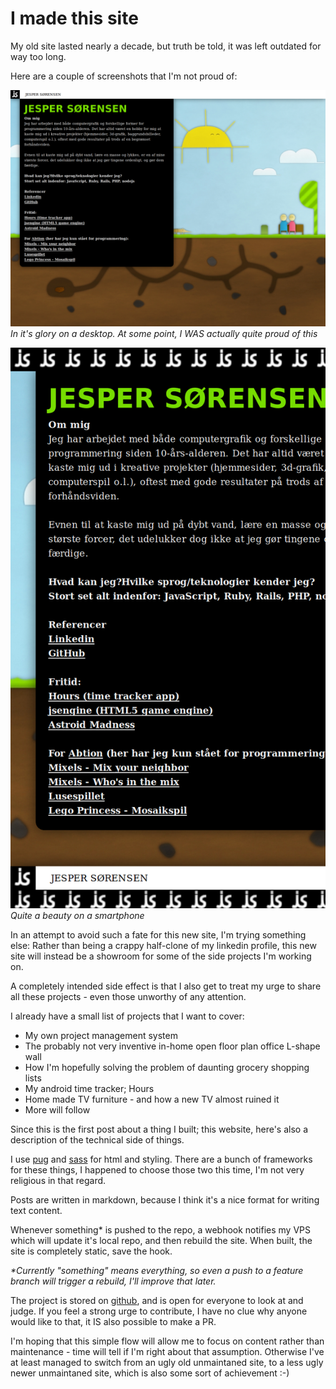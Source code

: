 # I made this site

My old site lasted nearly a decade, but truth be told, it was left outdated for way too long.

Here are a couple of screenshots that I'm not proud of:

![old site as it looked on a desktop pc](images/2019-05-22/old-site-on-desktop.png)
_In it's glory on a desktop. At some point, I WAS actually quite proud of this_

![old site as it looked on a smartphone](images/2019-05-22/old-site-on-phone.png)
_Quite a beauty on a smartphone_

In an attempt to avoid such a fate for this new site, I'm trying something else: Rather than being a crappy half-clone of my linkedin profile, this new site will instead be a showroom for some of the side projects I'm working on.

A completely intended side effect is that I also get to treat my urge to share all these projects - even those unworthy of any attention.

I already have a small list of projects that I want to cover:

- My own project management system
- The probably not very inventive in-home open floor plan office L-shape wall
- How I'm hopefully solving the problem of daunting grocery shopping lists
- My android time tracker; Hours
- Home made TV furniture - and how a new TV almost ruined it
- More will follow

Since this is the first post about a thing I built; this website, here's also a description of the technical side of things.

I use [pug](https://github.com/pugjs/pug) and [sass](https://github.com/sass) for html and styling. There are a bunch of frameworks for these things, I happened to choose those two this time, I'm not very religious in that regard.

Posts are written in markdown, because I think it's a nice format for writing text content.

Whenever something* is pushed to the repo, a webhook notifies my VPS which will update it's local repo, and then rebuild the site.
When built, the site is completely static, save the hook.

_*Currently "something" means everything, so even a push to a feature branch will trigger a rebuild, I'll improve that later._

The project is stored on [github](https://github.com/jeppester/jsorensen), and is open for everyone to look at and judge.
If you feel a strong urge to contribute, I have no clue why anyone would like to that, it IS also possible to make a PR.

I'm hoping that this simple flow will allow me to focus on content rather than maintenance - time will tell if I'm right about that assumption. Otherwise I've at least managed to switch from an ugly old unmaintaned site, to a less ugly newer unmaintaned site, which is also some sort of achievement :-)
